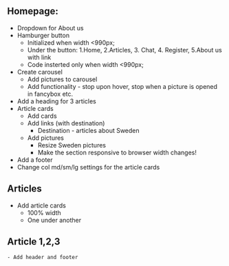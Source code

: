 ## Homepage:

-   Dropdown for About us
-   Hamburger button
    -   Initialized when width <990px;
    -   Under the button: 1.Home, 2.Articles, 3. Chat, 4. Register, 5.About us with link
    -   Code insterted only when width <990px;
-   Create carousel
    -   Add pictures to carousel
    -   Add functionality - stop upon hover, stop when a picture is opened in fancybox etc.
-   Add a heading for 3 articles
-   Article cards
    -   Add cards
    -   Add links (with destination)
        -   Destination - articles about Sweden
    -   Add pictures
        -   Resize Sweden pictures
        -   Make the section responsive to browser width changes!
-   Add a footer
-   Change col md/sm/lg settings for the article cards

## Articles

-   Add article cards
    -   100% width
    -   One under another

## Article 1,2,3

    - Add header and footer
